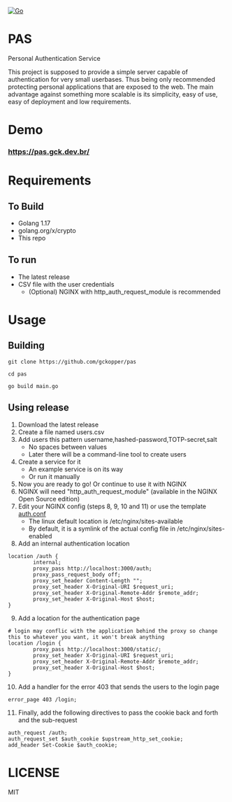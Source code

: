 [![Go](https://github.com/gckopper/pas/actions/workflows/go.yml/badge.svg?branch=dev)](https://github.com/gckopper/pas/actions/workflows/go.yml)
# PAS
Personal Authentication Service

This project is supposed to provide a simple server capable of authentication for very small userbases. Thus being only recommended protecting personal applications that are exposed to the web. The main advantage against something more scalable is its simplicity, easy of use, easy of deployment and low requirements.


# Demo
### https://pas.gck.dev.br/

# Requirements
## To Build
- Golang 1.17
- golang.org/x/crypto
- This repo
## To run
- The latest release
- CSV file with the user credentials
   - (Optional) NGINX with http_auth_request_module is recommended

# Usage
## Building
`git clone https://github.com/gckopper/pas` 

`cd pas`

`go build main.go`
## Using release
1. Download the latest release
2. Create a file named users.csv
3. Add users this pattern username,hashed-password,TOTP-secret,salt
   * No spaces between values
   * Later there will be a command-line tool to create users
4. Create a service for it
   * An example service is on its way
   * Or run it manually
5. Now you are ready to go! Or continue to use it with NGINX
6. NGINX will need "http_auth_request_module" (available in the NGINX Open Source edition)
7. Edit your NGINX config (steps 8, 9, 10 and 11) or use the template [auth.conf](https://github.com/gckopper/pas/blob/main/auth.conf)
   * The linux default location is /etc/nginx/sites-available
   * By default, it is a symlink of the actual config file in /etc/nginx/sites-enabled
8. Add an internal authentication location 
``` 
location /auth {
        internal;
        proxy_pass http://localhost:3000/auth;
        proxy_pass_request_body off;
        proxy_set_header Content-Length "";
        proxy_set_header X-Original-URI $request_uri;
        proxy_set_header X-Original-Remote-Addr $remote_addr;
        proxy_set_header X-Original-Host $host;
}
```
9. Add a location for the authentication page
```
# login may conflic with the application behind the proxy so change this to whatever you want, it won't break anything
location /login {
        proxy_pass http://localhost:3000/static/;
        proxy_set_header X-Original-URI $request_uri;
        proxy_set_header X-Original-Remote-Addr $remote_addr;
        proxy_set_header X-Original-Host $host;
}
```
10. Add a handler for the error 403 that sends the users to the login page
```
error_page 403 /login;
```
11. Finally, add the following directives to pass the cookie back and forth and the sub-request
```
auth_request /auth;
auth_request_set $auth_cookie $upstream_http_set_cookie;
add_header Set-Cookie $auth_cookie;
```

# LICENSE
MIT
